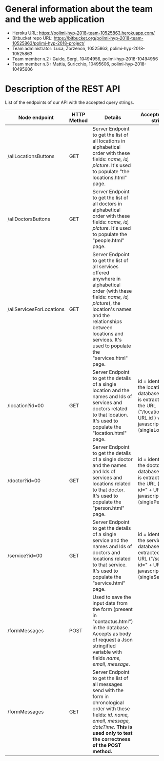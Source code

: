 # General information about the team and the web application

* Heroku URL: https://polimi-hyp-2018-team-10525863.herokuapp.com/
* Bitbucket repo URL: https://bitbucket.org/polimi-hyp-2018-team-10525863/polimi-hyp-2018-project/
* Team administrator: Luca, Zorzenon, 10525863, polimi-hyp-2018-10525863
* Team member n.2 : Guido, Sergi, 10494956, polimi-hyp-2018-10494956
* Team member n.3 : Mattia, Suricchio, 10495606, polimi-hyp-2018-10495606

# Description of the REST API
List of the endpoints of our API with the accepted query strings.

| Node endpoint |	HTTP Method | Details | Accepted query strings |
|--------|-------------|------------|------|
| /allLocationsButtons | GET | Server Endpoint to get the list of all locations in alphabetical order with these fields: *name, id, picture*. It's used to populate "the locations.html" page. ||
| /allDoctorsButtons| GET | Server Endpoint to get the list of all doctors in alphabetical order with these fields: *name, id, picture*. It's used to populate the "people.html" page. |
| /allServicesForLocations | GET | Server Endpoint to get the list of all services offered anywhere in alphabetical order (with these fields: *name, id, picture*), the location's names and the relationships between locations and services. It's used to populate the "services.html" page. |
| /location?id=00 | GET | Server Endpoint to get the details of a single location and the names and Ids of services and doctors related to that location. It's used to populate the "location.html" page.|id = identifier of the location in the database. The ID is extracted from the URL ("/location?id=" + URL.id ) via javascript (singleLocation.js).|
| /doctor?id=00 | GET | Server Endpoint to get the details of a single doctor and the names and Ids of services and locations related to that doctor. It's used to populate the "person.html" page. |id = identifier of the doctor in the database. The ID is extracted from the URL ("/doctor?id=" + URL.id ) via javascript (singlePerson.js).|
| /service?id=00 | GET | Server Endpoint to get the details of a single service and the names and Ids of doctors and locations related to that service. It's used to populate the "service.html" page.|id = identifier of the service in the database The ID is extracted from the URL ("/service?id=" + URL.id ) via javascript (singleService.js).|
| /formMessages| POST | Used to save the input data from the form (present in "contactus.html") in the database. Accepts as body of request a Json stringified variable with fields *name, email, message*.|
| /formMessages| GET | Server Endpoint to get the list of all messages send with the form in chronological order with these fields: *id, name, email, message, dateTime*. **This is used only to test the correctness of the POST method.**|

